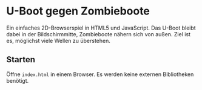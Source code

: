# U-Boot gegen Zombieboote

Ein einfaches 2D-Browserspiel in HTML5 und JavaScript. Das U-Boot bleibt dabei in der Bildschirmmitte, Zombieboote nähern sich von außen. Ziel ist es, möglichst viele Wellen zu überstehen.

## Starten

Öffne `index.html` in einem Browser. Es werden keine externen Bibliotheken benötigt.
